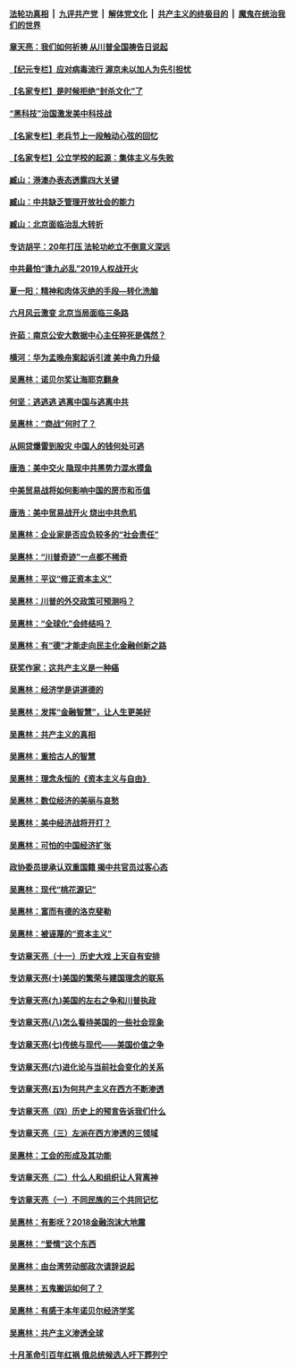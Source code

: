 ####  [法轮功真相](../../../../basic/blob/master/README.md?t=07071702) &nbsp;|&nbsp; [九评共产党](../../../../9ping.md/blob/master/README.md?t=07071702) &nbsp;|&nbsp; [解体党文化](../../../../jtdwh.md/blob/master/README.md?t=07071702)  &nbsp;|&nbsp; [共产主义的终极目的](../../../../gczydzjmd.md/blob/master/README.md?t=07071702) &nbsp;|&nbsp; [魔鬼在统治我们的世界](../../../../mgztzwmdsj.md/blob/master/README.md?t=07071702) 

#### [章天亮：我们如何祈祷 从川普全国祷告日说起](../pages/nsc423/n11944627.md?t=07071702) 

#### [【纪元专栏】应对病毒流行 渥京未以加人为先引担忧](../pages/nsc423/n11875714.md?t=07071702) 

#### [【名家专栏】是时候拒绝“封杀文化”了](../pages/nsc423/n11814093.md?t=07071702) 

#### [“黑科技”治国激发美中科技战](../pages/nsc423/n11638056.md?t=07071702) 

#### [【名家专栏】老兵节上一段触动心弦的回忆](../pages/nsc423/n11646016.md?t=07071702) 

#### [【名家专栏】公立学校的起源：集体主义与失败](../pages/nsc423/n11601833.md?t=07071702) 

#### [臧山：港澳办表态透露四大关键](../pages/nsc423/n11421628.md?t=07071702) 

#### [臧山：中共缺乏管理开放社会的能力](../pages/nsc423/n11407457.md?t=07071702) 

#### [臧山：北京面临治乱大转折](../pages/nsc423/n11406895.md?t=07071702) 

#### [专访胡平：20年打压 法轮功屹立不倒意义深远](../pages/nsc423/n11398800.md?t=07071702) 

#### [中共最怕“逢九必乱”2019人权战开火](../pages/nsc423/n11385248.md?t=07071702) 

#### [夏一阳：精神和肉体灭绝的手段—转化洗脑](../pages/nsc423/n11368250.md?t=07071702) 

#### [六月风云激变 北京当局面临三条路](../pages/nsc423/n11313668.md?t=07071702) 

#### [许茹：南京公安大数据中心主任猝死是偶然？](../pages/nsc423/n11064744.md?t=07071702) 

#### [横河：华为孟晚舟案起诉引渡 美中角力升级](../pages/nsc423/n11027230.md?t=07071702) 

#### [吴惠林：诺贝尔奖让海耶克翻身](../pages/nsc423/n10890049.md?t=07071702) 

#### [何坚：逃逃逃 逃离中国与逃离中共](../pages/nsc423/n10592891.md?t=07071702) 

#### [吴惠林：“商战”何时了？](../pages/nsc423/n10573558.md?t=07071702) 

#### [从网贷爆雷到股灾 中国人的钱何处可逃](../pages/nsc423/n10572800.md?t=07071702) 

#### [唐浩：美中交火 隐现中共黑势力混水摸鱼](../pages/nsc423/n10544040.md?t=07071702) 

#### [中美贸易战将如何影响中国的房市和币值](../pages/nsc423/n10543697.md?t=07071702) 

#### [唐浩：美中贸易战开火 烧出中共危机](../pages/nsc423/n10540126.md?t=07071702) 

#### [吴惠林：企业家是否应负较多的“社会责任”](../pages/nsc423/n10535022.md?t=07071702) 

#### [吴惠林：“川普奇迹”一点都不稀奇](../pages/nsc423/n10512808.md?t=07071702) 

#### [吴惠林：平议“修正资本主义”](../pages/nsc423/n10495724.md?t=07071702) 

#### [吴惠林：川普的外交政策可预测吗？](../pages/nsc423/n10462387.md?t=07071702) 

#### [吴惠林：“全球化”会终结吗？](../pages/nsc423/n10452838.md?t=07071702) 

#### [吴惠林：有“德”才能走向民主化金融创新之路](../pages/nsc423/n10432292.md?t=07071702) 

#### [获奖作家：这共产主义是一种癌](../pages/nsc423/n10431541.md?t=07071702) 

#### [吴惠林：经济学是讲道德的](../pages/nsc423/n10398014.md?t=07071702) 

#### [吴惠林：发挥“金融智慧”，让人生更美好](../pages/nsc423/n10375019.md?t=07071702) 

#### [吴惠林：共产主义的真相](../pages/nsc423/n10351394.md?t=07071702) 

#### [吴惠林：重拾古人的智慧](../pages/nsc423/n10337691.md?t=07071702) 

#### [吴惠林：理念永恒的《资本主义与自由》](../pages/nsc423/n10316274.md?t=07071702) 

#### [吴惠林：数位经济的美丽与哀愁](../pages/nsc423/n10292946.md?t=07071702) 

#### [吴惠林：美中经济战将开打？](../pages/nsc423/n10258825.md?t=07071702) 

#### [吴惠林：可怕的中国经济扩张](../pages/nsc423/n10219147.md?t=07071702) 

#### [政协委员提承认双重国籍 揭中共官员过客心态](../pages/nsc423/n10208809.md?t=07071702) 

#### [吴惠林：现代“桃花源记”](../pages/nsc423/n10185234.md?t=07071702) 

#### [吴惠林：富而有德的洛克斐勒](../pages/nsc423/n10142264.md?t=07071702) 

#### [吴惠林：被诬蔑的“资本主义”](../pages/nsc423/n10124816.md?t=07071702) 

#### [专访章天亮（十一）历史大戏 上天自有安排](../pages/nsc423/n10094905.md?t=07071702) 

#### [专访章天亮(十)美国的繁荣与建国理念的联系](../pages/nsc423/n10094899.md?t=07071702) 

#### [专访章天亮(九)美国的左右之争和川普执政](../pages/nsc423/n10094889.md?t=07071702) 

#### [专访章天亮(八)怎么看待美国的一些社会现象](../pages/nsc423/n10094857.md?t=07071702) 

#### [专访章天亮(七)传统与现代——美国价值之争](../pages/nsc423/n10093140.md?t=07071702) 

#### [专访章天亮(六)进化论与当前社会变化的关系](../pages/nsc423/n10092036.md?t=07071702) 

#### [专访章天亮(五)为何共产主义在西方不断渗透](../pages/nsc423/n10083620.md?t=07071702) 

#### [专访章天亮（四）历史上的预言告诉我们什么](../pages/nsc423/n10083606.md?t=07071702) 

#### [专访章天亮（三）左派在西方渗透的三领域](../pages/nsc423/n10081115.md?t=07071702) 

#### [吴惠林：工会的形成及其功能](../pages/nsc423/n10080633.md?t=07071702) 

#### [专访章天亮（二）什么人和组织让人背离神](../pages/nsc423/n10076637.md?t=07071702) 

#### [专访章天亮（一）不同民族的三个共同记忆](../pages/nsc423/n10074188.md?t=07071702) 

#### [吴惠林：有影呒？2018金融泡沫大地震](../pages/nsc423/n10040534.md?t=07071702) 

#### [吴惠林：“爱情”这个东西](../pages/nsc423/n10019423.md?t=07071702) 

#### [吴惠林：由台湾劳动部政次请辞说起](../pages/nsc423/n9979679.md?t=07071702) 

#### [吴惠林：五鬼搬运如何了？](../pages/nsc423/n9925338.md?t=07071702) 

#### [吴惠林：有感于本年诺贝尔经济学奖](../pages/nsc423/n9871883.md?t=07071702) 

#### [吴惠林：共产主义渗透全球](../pages/nsc423/n9812748.md?t=07071702) 

#### [十月革命引百年红祸 俄总统候选人吁下葬列宁](../pages/nsc423/n9810182.md?t=07071702) 

